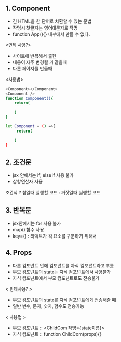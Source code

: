 ## 1. Component

- 긴 HTML을 한 단어로 치환할 수 있는 문법
- 작명시 첫글자는 영어대문자로 작명
- function App(){} 내부에서 만들 수 없다.

<언제 사용?>
- 사이트에 반복해서 출현
- 내용이 자주 변경될 거 같을때
- 다른 페이지를 만들때

<사용법>

``` bash
<Component></Component>
<Component />
function Component(){
    return(

    )
}

let Component = () =>{
     return(

    )
}
```

## 2. 조건문
- jsx 안에서는 if, else if 사용 불가
- 삼항연산자 사용

조건식 ? 참일때 실행할 코드 : 거짓일때 실행할 코드

## 3. 반복문
- jsx안에서는 for 사용 불가
- map() 함수 사용
- key={} : 리액트가 각 요소를 구분하기 위해서

## 4. Props
- 다른 컴포넌트 안에 컴포넌트를 자식 컴포넌트라고 부름
- 부모 컴포넌트의 state는 자식 컴포넌트에서 사용불가
- 자식 컴포넌트에서 부모 컴포넌트로도 전송불가

< 언제사용? >
- 부모 컴포넌트의 state를 자식 컴포넌트에게 전송해줄 때
- 일반 변수, 문자, 숫자, 함수도 전송가능

< 사용법 >
- 부모 컴포넌트 :: <ChildCom 작명={state이름}>
- 자식 컴포넌트 :: function ChildCom(props){}